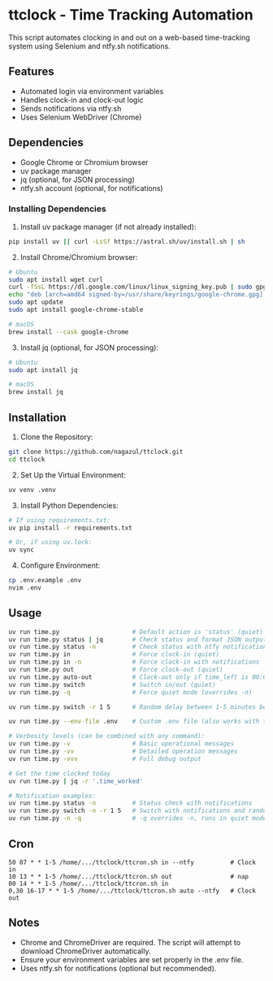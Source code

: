 # ttclock - Time Tracking Automation

This script automates clocking in and out on a web-based time-tracking system using Selenium and ntfy.sh notifications.

## Features

 - Automated login via environment variables
 - Handles clock-in and clock-out logic
 - Sends notifications via ntfy.sh
 - Uses Selenium WebDriver (Chrome)

## Dependencies

- Google Chrome or Chromium browser
- uv package manager
- jq (optional, for JSON processing)
- ntfy.sh account (optional, for notifications)

### Installing Dependencies

1. Install uv package manager (if not already installed):
```bash
pip install uv || curl -LsSf https://astral.sh/uv/install.sh | sh
```

2. Install Chrome/Chromium browser:
```bash
# Ubuntu
sudo apt install wget curl
curl -fSsL https://dl.google.com/linux/linux_signing_key.pub | sudo gpg --dearmor -o /usr/share/keyrings/google-chrome.gpg
echo "deb [arch=amd64 signed-by=/usr/share/keyrings/google-chrome.gpg] http://dl.google.com/linux/chrome/deb/ stable main" | sudo tee /etc/apt/sources.list.d/google-chrome.list
sudo apt update
sudo apt install google-chrome-stable

# macOS
brew install --cask google-chrome
```

3. Install jq (optional, for JSON processing):
```bash
# Ubuntu
sudo apt install jq

# macOS
brew install jq
```

## Installation

1. Clone the Repository:
```bash
git clone https://github.com/nagazul/ttclock.git
cd ttclock
```

2. Set Up the Virtual Environment:
```bash
uv venv .venv
```

3. Install Python Dependencies:
```bash
# If using requirements.txt:
uv pip install -r requirements.txt

# Or, if using uv.lock:
uv sync
```

4. Configure Environment:
```bash
cp .env.example .env
nvim .env
```

## Usage

```bash
uv run time.py                    # Default action is 'status' (quiet)
uv run time.py status | jq        # Check status and format JSON output
uv run time.py status -n          # Check status with ntfy notifications
uv run time.py in                 # Force clock-in (quiet)
uv run time.py in -n              # Force clock-in with notifications
uv run time.py out                # Force clock-out (quiet)
uv run time.py auto-out           # Clock-out only if time_left is 00:00:00 
uv run time.py switch             # Switch in/out (quiet)
uv run time.py -q                 # Force quiet mode (overrides -n)

uv run time.py switch -r 1 5      # Random delay between 1-5 minutes before switch

uv run time.py --env-file .env    # Custom .env file (also works with ttcron.sh)

# Verbosity levels (can be combined with any command):
uv run time.py -v                 # Basic operational messages
uv run time.py -vv                # Detailed operation messages
uv run time.py -vvv               # Full debug output

# Get the time clocked today
uv run time.py | jq -r '.time_worked'

# Notification examples:
uv run time.py status -n          # Status check with notifications
uv run time.py switch -n -r 1 5   # Switch with notifications and random delay
uv run time.py -n -q              # -q overrides -n, runs in quiet mode
```

## Cron

```
50 07 * * 1-5 /home/.../ttclock/ttcron.sh in --ntfy          # Clock in
10 13 * * 1-5 /home/.../ttclock/ttcron.sh out                # nap
00 14 * * 1-5 /home/.../ttclock/ttcron.sh in
0,30 16-17 * * 1-5 /home/.../ttclock/ttcron.sh auto --ntfy   # Clock out
```

## Notes

 - Chrome and ChromeDriver are required. The script will attempt to download ChromeDriver automatically.
 - Ensure your environment variables are set properly in the .env file.
 - Uses ntfy.sh for notifications (optional but recommended).
